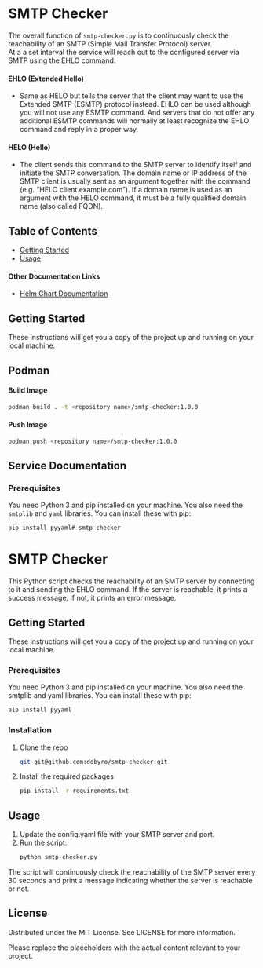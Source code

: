 # SMTP Checker

The overall function of `smtp-checker.py` is to continuously check the reachability of an SMTP (Simple Mail Transfer Protocol) server.  
At a a set interval the service will reach out to the configured server via SMTP using the EHLO command.

#### EHLO (Extended Hello)

 - Same as HELO but tells the server that the client may want to use the Extended SMTP (ESMTP) protocol instead.
EHLO can be used although you will not use any ESMTP command.
And servers that do not offer any additional ESMTP commands will normally at least recognize the EHLO command and reply in a proper way.

#### HELO (Hello)

 - The client sends this command to the SMTP server to identify itself and initiate the SMTP conversation.
   The domain name or IP address of the SMTP client is usually sent as an argument together with the command (e.g. “HELO client.example.com”).
   If a domain name is used as an argument with the HELO command, it must be a fully qualified domain name (also called FQDN).

## Table of Contents

- [Getting Started](#getting-started)
- [Usage](#usage)

#### Other Documentation Links
- [Helm Chart Documentation](./chart/README.md)

## Getting Started

These instructions will get you a copy of the project up and running on your local machine.

## Podman

#### Build Image

```bash
podman build . -t <repository name>/smtp-checker:1.0.0
```

#### Push Image
```bash
podman push <repository name>/smtp-checker:1.0.0
```

## Service Documentation

### Prerequisites

You need Python 3 and pip installed on your machine. You also need the `smtplib` and `yaml` libraries. You can install these with pip:

```bash
pip install pyyaml# smtp-checker
```
# SMTP Checker

This Python script checks the reachability of an SMTP server by connecting to it and sending the EHLO command. If the server is reachable, it prints a success message. If not, it prints an error message.

## Getting Started

These instructions will get you a copy of the project up and running on your local machine.

### Prerequisites

You need Python 3 and pip installed on your machine. You also need the smtplib and yaml libraries. You can install these with pip:

```bash
pip install pyyaml
```

### Installation

1. Clone the repo
    ```bash
    git git@github.com:ddbyro/smtp-checker.git
    ```
2. Install the required packages
    ```bash
    pip install -r requirements.txt
    ```   

## Usage

1. Update the config.yaml file with your SMTP server and port.
2. Run the script:
    ```bash
    python smtp-checker.py
    ```
The script will continuously check the reachability of the SMTP server every 30 seconds and print a message indicating whether the server is reachable or not.

## License

Distributed under the MIT License. See LICENSE for more information.

Please replace the placeholders with the actual content relevant to your project.
